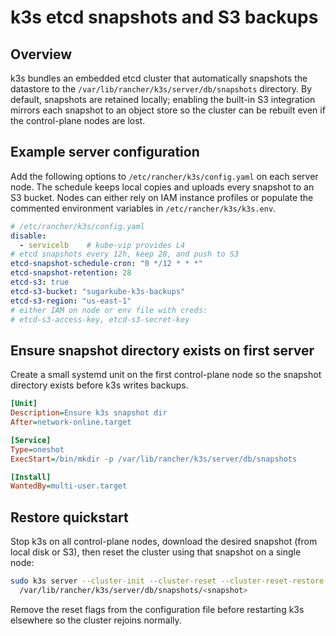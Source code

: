 # k3s etcd snapshots and S3 backups

## Overview

k3s bundles an embedded etcd cluster that automatically snapshots the datastore to the
`/var/lib/rancher/k3s/server/db/snapshots` directory. By default, snapshots are retained locally;
enabling the built-in S3 integration mirrors each snapshot to an object store so the cluster can be
rebuilt even if the control-plane nodes are lost.

## Example server configuration

Add the following options to `/etc/rancher/k3s/config.yaml` on each server node. The schedule keeps
local copies and uploads every snapshot to an S3 bucket. Nodes can either rely on IAM instance
profiles or populate the commented environment variables in `/etc/rancher/k3s/k3s.env`.

```yaml
# /etc/rancher/k3s/config.yaml
disable:
  - servicelb    # kube-vip provides L4
# etcd snapshots every 12h, keep 28, and push to S3
etcd-snapshot-schedule-cron: "0 */12 * * *"
etcd-snapshot-retention: 28
etcd-s3: true
etcd-s3-bucket: "sugarkube-k3s-backups"
etcd-s3-region: "us-east-1"
# either IAM on node or env file with creds:
# etcd-s3-access-key, etcd-s3-secret-key
```

## Ensure snapshot directory exists on first server

Create a small systemd unit on the first control-plane node so the snapshot directory exists before
k3s writes backups.

```ini
[Unit]
Description=Ensure k3s snapshot dir
After=network-online.target

[Service]
Type=oneshot
ExecStart=/bin/mkdir -p /var/lib/rancher/k3s/server/db/snapshots

[Install]
WantedBy=multi-user.target
```

## Restore quickstart

Stop k3s on all control-plane nodes, download the desired snapshot (from local disk or S3), then
reset the cluster using that snapshot on a single node:

```bash
sudo k3s server --cluster-init --cluster-reset --cluster-reset-restore-path \
  /var/lib/rancher/k3s/server/db/snapshots/<snapshot>
```

Remove the reset flags from the configuration file before restarting k3s elsewhere so the cluster
rejoins normally.
